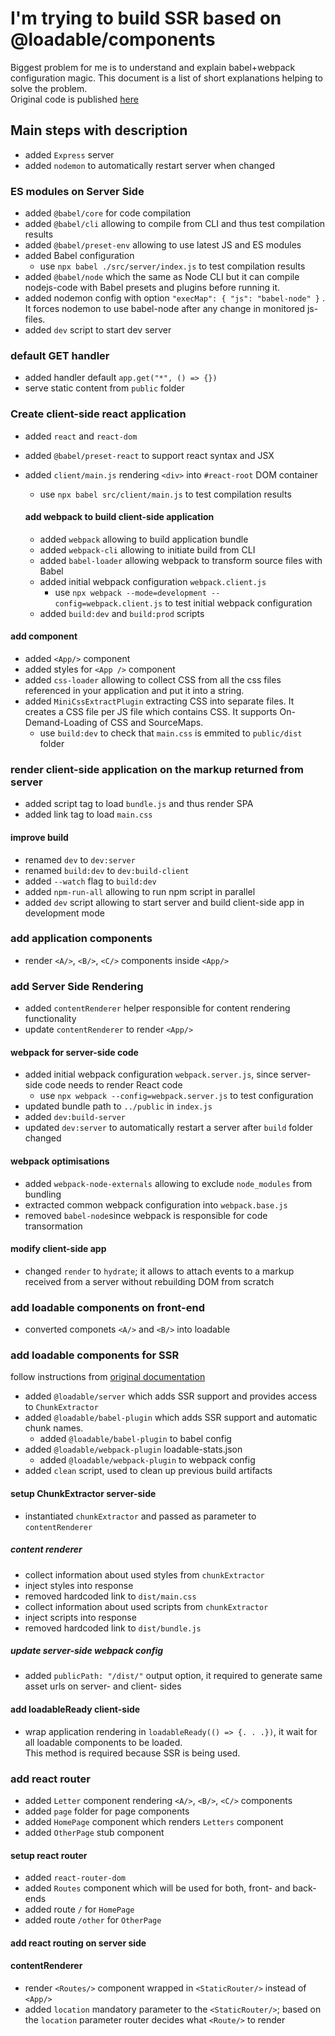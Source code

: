 # I'm trying to build SSR based on @loadable/components

Biggest problem for me is to understand and explain babel+webpack configuration magic. This document is a list of short explanations helping to solve the problem.  
Original code is published [here](https://github.com/gregberge/loadable-components/tree/main/examples/server-side-rendering)

## Main steps with description

- added `Express` server
- added `nodemon` to automatically restart server when changed

### ES modules on Server Side

- added `@babel/core` for code compilation
- added `@babel/cli` allowing to compile from CLI and thus test compilation results
- added `@babel/preset-env` allowing to use latest JS and ES modules
- added Babel configuration
  - use `npx babel ./src/server/index.js` to test compilation results
- added `@babel/node` which the same as Node CLI but it can compile nodejs-code with Babel presets and plugins before running it.
- added nodemon config with option `"execMap": { "js": "babel-node" }` . It forces nodemon to use babel-node after any change in monitored js-files.
- added `dev` script to start dev server

### default GET handler

- added handler default `app.get("*", () => {})`
- serve static content from `public` folder

### Create client-side react application

- added `react` and `react-dom`
- added `@babel/preset-react` to support react syntax and JSX
- added `client/main.js` rendering `<div>` into `#react-root` DOM container

  - use `npx babel src/client/main.js` to test compilation results

  #### add webpack to build client-side application

  - added `webpack` allowing to build application bundle
  - added `webpack-cli` allowing to initiate build from CLI
  - added `babel-loader` allowing webpack to transform source files with Babel
  - added initial webpack configuration `webpack.client.js`
    - use `npx webpack --mode=development --config=webpack.client.js` to test initial webpack configuration
  - added `build:dev` and `build:prod` scripts

#### add <App/> component

- added `<App/>` component
- added styles for `<App />` component
- added `css-loader` allowing to collect CSS from all the css files referenced in your application and put it into a string.
- added `MiniCssExtractPlugin` extracting CSS into separate files. It creates a CSS file per JS file which contains CSS. It supports On-Demand-Loading of CSS and SourceMaps.
  - use `build:dev` to check that `main.css` is emmited to `public/dist` folder

### render client-side application on the markup returned from server

- added script tag to load `bundle.js` and thus render SPA
- added link tag to load `main.css`

#### improve build

- renamed `dev` to `dev:server`
- renamed `build:dev` to `dev:build-client`
- added `--watch` flag to `build:dev`
- added `npm-run-all` allowing to run npm script in parallel
- added `dev` script allowing to start server and build client-side app in development mode

### add application components

- render `<A/>`, `<B/>`, `<C/>` components inside `<App/>`

### add Server Side Rendering

- added `contentRenderer` helper responsible for content rendering functionality
- update `contentRenderer` to render `<App/>`

#### webpack for server-side code

- added initial webpack configuration `webpack.server.js`, since server-side code needs to render React code
  - use `npx webpack --config=webpack.server.js` to test configuration
- updated bundle path to `../public` in `index.js`
- added `dev:build-server`
- updated `dev:server` to automatically restart a server after `build` folder changed

#### webpack optimisations

- added `webpack-node-externals` allowing to exclude `node_modules` from bundling
- extracted common webpack configuration into `webpack.base.js`
- removed `babel-node`since webpack is responsible for code transormation

#### modify client-side app

- changed `render` to `hydrate`; it allows to attach events to a markup received from a server without rebuilding DOM from scratch

### add loadable components on front-end

- converted componets `<A/>` and `<B/>` into loadable

### add loadable components for SSR

follow instructions from [original documentation](https://loadable-components.com/docs/server-side-rendering/)

- added `@loadable/server` which adds SSR support and provides access to `ChunkExtractor`
- added `@loadable/babel-plugin` which adds SSR support and automatic chunk names.
  - added `@loadable/babel-plugin` to babel config
- added `@loadable/webpack-plugin` loadable-stats.json
  - added `@loadable/webpack-plugin` to webpack config
- added `clean` script, used to clean up previous build artifacts

#### setup ChunkExtractor server-side

- instantiated `chunkExtractor` and passed as parameter to `contentRenderer`

##### content renderer

- collect information about used styles from `chunkExtractor`
- inject styles into response
- removed hardcoded link to `dist/main.css`
- collect information about used scripts from `chunkExtractor`
- inject scripts into response
- removed hardcoded link to `dist/bundle.js`

##### update server-side webpack config

- added `publicPath: "/dist/"` output option, it required to generate same asset urls on server- and client- sides

#### add loadableReady client-side

- wrap application rendering in `loadableReady(() => {. . .})`, it wait for all loadable components to be loaded.  
  This method is required because SSR is being used.

### add react router

- added `Letter` component rendering `<A/>`, `<B/>`, `<C/>` components
- added `page` folder for page components
- added `HomePage` component which renders `Letters` component
- added `OtherPage` stub component

#### setup react router

- added `react-router-dom`
- added `Routes` component which will be used for both, front- and back- ends
- added route `/` for `HomePage`
- added route `/other` for `OtherPage`

#### add react routing on server side

#### contentRenderer

- render `<Routes/>` component wrapped in `<StaticRouter/>` instead of `<App/>`
- added `location` mandatory parameter to the `<StaticRouter/>`; based on the `location` parameter router decides what `<Route/>` to render
